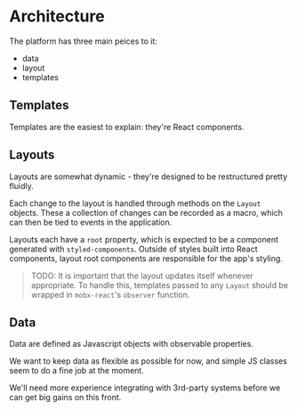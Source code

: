 # Architecture

The platform has three main peices to it:

* data
* layout
* templates

## Templates

Templates are the easiest to explain: they're React components.

## Layouts

Layouts are somewhat dynamic -
they're designed to be restructured pretty fluidly.

Each change to the layout is handled
through methods on the `Layout` objects.
These a collection of changes can be recorded as a macro,
which can then be tied to events in the application.

Layouts each have a `root` property,
which is expected to be a component generated with `styled-components`.
Outside of styles built into React components,
layout root components are responsible for the app's styling.

> TODO:
> It is important that the layout updates itself whenever appropriate.
> To handle this, templates passed to any `Layout` should be wrapped
> in `mobx-react`'s `observer` function.

## Data

Data are defined as Javascript objects
with observable properties.

We want to keep data as flexible as possible for now,
and simple JS classes seem to do a fine job at the moment.

We'll need more experience integrating with 3rd-party systems
before we can get big gains on this front.
